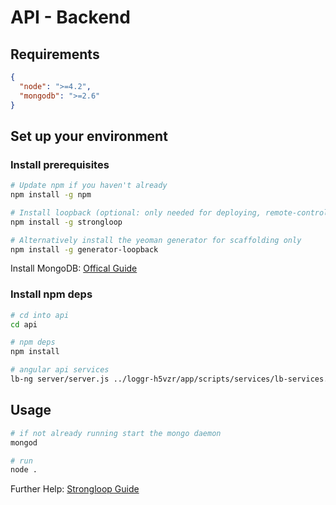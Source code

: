 # API - Backend

## Requirements

```json
{
  "node": ">=4.2",
  "mongodb": ">=2.6"
}
```

## Set up your environment

### Install prerequisites

```bash
# Update npm if you haven't already
npm install -g npm

# Install loopback (optional: only needed for deploying, remote-control, acl and scaffolding)
npm install -g strongloop

# Alternatively install the yeoman generator for scaffolding only
npm install -g generator-loopback
```

Install MongoDB: [Offical Guide](http://docs.mongodb.org/manual/installation/)

### Install npm deps

```bash
# cd into api
cd api

# npm deps
npm install

# angular api services
lb-ng server/server.js ../loggr-h5vzr/app/scripts/services/lb-services.js
```


## Usage

```bash
# if not already running start the mongo daemon
mongod

# run
node .
```

Further Help: [Strongloop Guide](http://docs.strongloop.com/display/public/LB/LoopBack)
